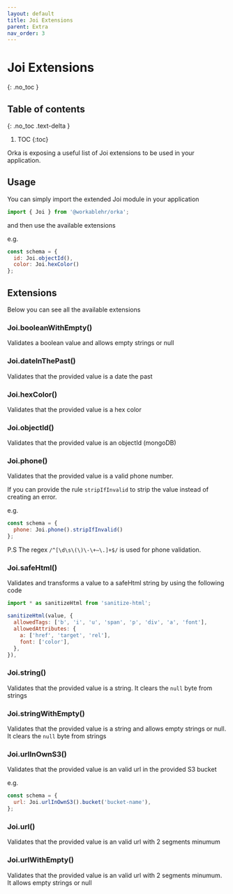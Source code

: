 ```yaml
---
layout: default
title: Joi Extensions
parent: Extra
nav_order: 3
---
```


# Joi Extensions
{: .no_toc }

## Table of contents
{: .no_toc .text-delta }

1. TOC
  {:toc}

Orka is exposing a useful list of Joi extensions to be used in your application.

## Usage

You can simply import the extended Joi module in your application

```js
import { Joi } from '@workablehr/orka';
```

and then use the available extensions

e.g.
```js
const schema = {
  id: Joi.objectId(),
  color: Joi.hexColor()
};

```
## Extensions
Below you can see all the available extensions

### Joi.booleanWithEmpty()
Validates a boolean value and allows empty strings or null

### Joi.dateInThePast()
Validates that the provided value is a date the past

### Joi.hexColor()
Validates that the provided value is a hex color

### Joi.objectId()
Validates that the provided value is an objectId (mongoDB)

### Joi.phone()
Validates that the provided value is a valid phone number.

If you can provide the rule `stripIfInvalid` to strip the value instead of creating an error.

e.g.
```js
const schema = {
  phone: Joi.phone().stripIfInvalid()
};
```

P.S The regex `/^[\d\s\(\)\-\+–\.]+$/` is used for phone validation.

### Joi.safeHtml()
Validates and transforms a value to a safeHtml string by using the following code

```js
import * as sanitizeHtml from 'sanitize-html';

sanitizeHtml(value, {
  allowedTags: ['b', 'i', 'u', 'span', 'p', 'div', 'a', 'font'],
  allowedAttributes: {
    a: ['href', 'target', 'rel'],
    font: ['color'],
  },
}),
```

### Joi.string()
Validates that the provided value is a string. It clears the `null` byte from strings

### Joi.stringWithEmpty()
Validates that the provided value is a string and allows empty strings or null. It clears the `null` byte from strings

### Joi.urlInOwnS3()
Validates that the provided value is an valid url in the provided S3 bucket

e.g.
```js
const schema = {
  url: Joi.urlInOwnS3().bucket('bucket-name'),
};
```

### Joi.url()
Validates that the provided value is an valid url with 2 segments minumum

### Joi.urlWithEmpty()
Validates that the provided value is an valid url with 2 segments minumum. It allows empty strings or null
